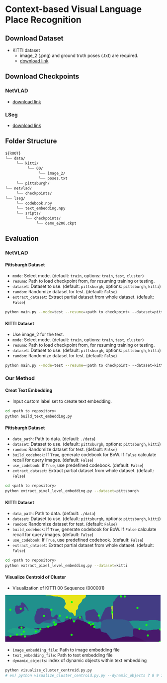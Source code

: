 # Context-based Visual Language Place Recognition

## Download Dataset
- KITTI dataset </br>
  - image_2 (.png) and ground truth poses (.txt) are required. </br>
  - [download link](https://www.cvlibs.net/datasets/kitti/eval_object.php?obj_benchmark=3d)

## Download Checkpoints
### NetVLAD </br>
- [download link](https://github.com/Nanne/pytorch-NetVlad)
### LSeg </br>
- [download link](https://github.com/isl-org/lang-seg)

## Folder Structure
```
${ROOT}
└── data/
     └── kitti/
          └── 00/
               └── image_2/
               └── poses.txt
     └── pittsburgh/             
└── netvlad/
     └── checkpoints/
└── lseg/
     └── codebook.npy
     └── text_embedding.npy
     └── sripts/
         └── checkpoints/
              └── demo_e200.ckpt
```

## Evaluation
### NetVLAD
#### Pittsburgh Dataset
- `mode`: Select mode. (default: `train`, options: `train`, `test`, `cluster`)
- `resume`: Path to load checkpoint from, for resuming training or testing.
- `dataset`: Dataset to use. (default: `pittsburgh`, options: `pittsburgh`, `kitti`)
- `random`: Randomize dataset for test. (default: `False`)
- `extract_dataset`: Extract partial dataset from whole dataset. (default: `False`)

```bash
python main.py --mode=test --resume=<path to checkpoint> --dataset=pittsburgh
```

#### KITTI Dataset
- Use image_2 for the test.
- `mode`: Select mode. (default: `train`, options: `train`, `test`, `cluster`)
- `resume`: Path to load checkpoint from, for resuming training or testing.
- `dataset`: Dataset to use. (default: `pittsburgh`, options: `pittsburgh`, `kitti`)
- `random`: Randomize dataset for test. (default: `False`)

```bash
python main.py --mode=test --resume=<path to checkpoint> --dataset=kitti
```

### Our Method
#### Creat Text Embedding
- Input custom label set to create text embedding.
```bash
cd <path to repository>
python build_text_embedding.py
```

#### Pittsburgh Dataset
- `data_path`: Path to data. (default: `./data`)
- `dataset`: Dataset to use. (default: `pittsburgh`, options: `pittsburgh`, `kitti`)
- `random`: Randomize dataset for test. (default: `False`)
- `build_codebook`: If `True`, generate codebook for BoW. If `False` calculate recall for query images. (default: `False`)
- `use_codebook`: If `True`, use predefined codebook. (default: `False`)
- `extract_dataset`: Extract partial dataset from whole dataset. (default: `False`)

```bash
cd <path to repository>
python extract_pixel_level_embedding.py --dataset=pittsburgh
```

#### KITTI Dataset
- `data_path`: Path to data. (default: `./data`)
- `dataset`: Dataset to use. (default: `pittsburgh`, options: `pittsburgh`, `kitti`)
- `random`: Randomize dataset for test. (default: `False`)
- `build_codebook`: If `True`, generate codebook for BoW. If `False` calculate recall for query images. (default: `False`)
- `use_codebook`: If `True`, use predefined codebook. (default: `False`)
- `extract_dataset`: Extract partial dataset from whole dataset. (default: `False`)

```bash
cd <path to repository>
python extract_pixel_level_embedding.py --dataset=kitti
```

#### Visualize Centroid of Cluster
- Visualization of KITTI 00 Sequence (000001)

<img src="lseg/scripts/images/visualize_centroids_kitti_001.png" alt="centroids_visualization" width="500">


- `image_embedding_file`: Path to image embedding file
- `text_embedding_file`: Path to text embedding file
- `dynamic_objects`: index of dynamic objects within text embedding

```bash
python visualize_cluster_centroid.py.py
# ex) python visualize_cluster_centroid.py.py --dynamic_objects 7 8 9 10 11 1 18 19 20 21 22 28
```
